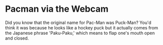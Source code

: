 # Pacman via the Webcam

 Did you know that the original name for Pac-Man was Puck-Man? You'd think it was because he looks like a hockey puck
 but it actually comes from the Japanese phrase 'Paku-Paku,' which means to flap one's mouth open and closed.
